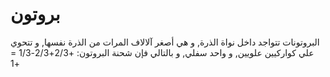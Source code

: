 # بروتون

البروتونات تتواجد داخل نواة الذرة, و هي أصغر آلالاف المرات من الذرة نفسها, و
تتحوي علي كواركيين علويين, و واحد سفلي, و بالتالي فإن شحنة البروتون:
+2/3+2/3-1/3 = +1
